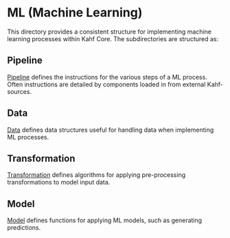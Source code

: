 # ML (Machine Learning)

This directory provides a consistent structure for implementing machine learning processes within Kahf Core. The subdirectories are structured as:

## Pipeline

[Pipeline](pipeline/README.md) defines the instructions for the various steps of a ML process. Often instructions are detailed by components loaded in from external Kahf-sources.

## Data

[Data](data/README.md) defines data structures useful for handling data when implementing ML processes.

## Transformation

[Transformation](transformation/README.md) defines algorithms for applying pre-processing transformations to model input data.

## Model

[Model](model/README.md) defines functions for applying ML models, such as generating predictions.
